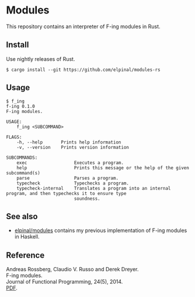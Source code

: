 # Modules

This repository contains an interpreter of F-ing modules in Rust.

## Install

Use nightly releases of Rust.

```
$ cargo install --git https://github.com/elpinal/modules-rs
```

## Usage

```
$ f_ing
f-ing 0.1.0
F-ing modules.

USAGE:
    f_ing <SUBCOMMAND>

FLAGS:
    -h, --help       Prints help information
    -v, --version    Prints version information

SUBCOMMANDS:
    exec                  Executes a program.
    help                  Prints this message or the help of the given subcommand(s)
    parse                 Parses a program.
    typecheck             Typechecks a program.
    typecheck-internal    Translates a program into an internal program, and then typechecks it to ensure type
                          soundness.
```

## See also

- [elpinal/modules](https://github.com/elpinal/modules)
contains my previous implementation of F-ing modules in Haskell.

## Reference

Andreas Rossberg, Claudio V. Russo and Derek Dreyer.  
F-ing modules.  
Journal of Functional Programming, 24(5), 2014.  
[PDF](https://people.mpi-sws.org/~rossberg/f-ing/f-ing-jfp.pdf).
